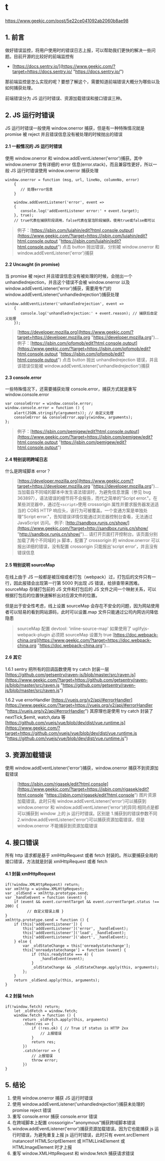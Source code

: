 # t

https://www.geekjc.com/post/5e22ce041092ab2060b8ae98

## 1\. 前言

做好错误监控，将用户使用时的错误日志上报，可以帮助我们更快的解决一些问题。目前开源的比较好的前端监控有

- [https://docs.sentry.io/](https://www.geekjc.com/?target=https://docs.sentry.io/ "https://docs.sentry.io/")

那前端监控是怎么实现的呢？要想了解这个，需要知道前端错误大概分为哪些以及如何捕获处理。

前端错误分为 JS 运行时错误、资源加载错误和接口错误三种。

## 2\. JS 运行时错误

JS 运行时错误一般使用 window.onerror 捕获，但是有一种特殊情况就是 promise 被 reject 并且错误信息没有被处理的时候抛出的错误

#### 2.1 一般情况的 JS 运行时错误

使用 window.onerror 和 window.addEventListener('error')捕获。其中 window.onerror 含有详细的 error 信息(error.stack)，而且兼容性更好，所以一般 JS 运行时错误使用 window.onerror 捕获处理

    window.onerror = function (msg, url, lineNo, columnNo, error)
        {
           // 处理error信息
        }

        window.addEventListener('error', event =>
        {
           console.log('addEventListener error:' + event.target);
        }, true);
        // true代表在捕获阶段调用，false代表在冒泡阶段捕获。使用true或false都可以

> 例子：[https://jsbin.com/lujahin/edit?html,console,output](https://www.geekjc.com/?target=https://jsbin.com/lujahin/edit?html,console,output "https://jsbin.com/lujahin/edit?html,console,output") 点击 button 抛出错误，分别被 window.onerror 和 window.addEventListener('error')捕获

#### 2.2 Uncaught (in promise)

当 promise 被 reject 并且错误信息没有被处理的时候，会抛出一个 unhandledrejection，并且这个错误不会被 window.onerror 以及 window.addEventListener('error')捕获，需要用专门的 window.addEventListener('unhandledrejection')捕获处理

    window.addEventListener('unhandledrejection', event =>
        {
           console.log('unhandledrejection:' + event.reason); // 捕获后自定义处理
        });

> [https://developer.mozilla.org](https://www.geekjc.com/?target=https://developer.mozilla.org "https://developer.mozilla.org")... 例子：[https://jsbin.com/jofomob/edit?html,console,output](https://www.geekjc.com/?target=https://jsbin.com/jofomob/edit?html,console,output "https://jsbin.com/jofomob/edit?html,console,output") 点击 button 抛出 unhandledrejection 错误，并且该错误仅能被 window.addEventListener('unhandledrejection')捕获

#### 2.3 console.error

一些特殊情况下，还需要捕获处理 console.error，捕获方式就是重写 window.console.error

    var consoleError = window.console.error;
    window.console.error = function () {
        alert(JSON.stringify(arguments)); // 自定义处理
        consoleError && consoleError.apply(window, arguments);
    };

> 例子：[https://jsbin.com/pemigew/edit?html,console,output](https://www.geekjc.com/?target=https://jsbin.com/pemigew/edit?html,console,output "https://jsbin.com/pemigew/edit?html,console,output")

#### 2.4 特别说明跨域日志

什么是跨域脚本 error？

> [https://developer.mozilla.org](https://www.geekjc.com/?target=https://developer.mozilla.org "https://developer.mozilla.org")... 当加载自不同域的脚本中发生语法错误时，为避免信息泄露（参见 bug 363897），语法错误的细节将不会报告，而代之简单的"Script error."。在某些浏览器中，通过在`<script>`使用 crossorigin 属性并要求服务器发送适当的 CORS HTTP 响应头，该行为可被覆盖。一个变通方案是单独处理"Script error."，告知错误详情仅能通过浏览器控制台查看，无法通过 JavaScript 访问。 例子: [http://sandbox.runjs.cn/show/](https://www.geekjc.com/?target=http://sandbox.runjs.cn/show/ "http://sandbox.runjs.cn/show/")... 请打开页面打开控制台。该页面分别加载了两个不同域的 js 脚本，配置了 crossorigin 的 window.onerror 可以报出详细的错误，没有配置 crossorigin 只能报出'script error'，并且没有错误信息

#### 2.5 特别说明 sourceMap

在线上由于 JS 一般都是被压缩或者打包（webpack）过，打包后的文件只有一行，因此报错会出现第一行第 5000 列出现 JS 错误，给排查带来困难。sourceMap 存储打包前的 JS 文件和打包后的 JS 文件之间一个映射关系，可以根据打包后的位置快速解析出对应源文件的位置。

但是出于安全性考虑，线上设置 sourceMap 会存在不安全的问题，因为网站使用者可以轻易的看到网站源码，此时可以设置.map 文件只能通过公司内网访问降低隐患

> sourceMap 配置 devtool: 'inline-source-map' 如果使用了 uglifyjs-webpack-plugin 必须把 sourceMap 设置为 true [https://doc.webpack-china.org](https://www.geekjc.com/?target=https://doc.webpack-china.org "https://doc.webpack-china.org")...

#### 2.6 其它

1.6.1 sentry 把所有的回调函数使用 try catch 封装一层 [https://github.com/getsentry/raven-js/blob/master/src/raven.js](https://www.geekjc.com/?target=https://github.com/getsentry/raven-js/blob/master/src/raven.js "https://github.com/getsentry/raven-js/blob/master/src/raven.js")

1.6.2 vue errorHandler [https://vuejs.org/v2/api/#errorHandler](https://www.geekjc.com/?target=https://vuejs.org/v2/api/#errorHandler "https://vuejs.org/v2/api/#errorHandler") 其原理也是使用 try catch 封装了 nextTick,\$emit, watch,data 等 [https://github.com/vuejs/vue/blob/dev/dist/vue.runtime.js](https://www.geekjc.com/?target=https://github.com/vuejs/vue/blob/dev/dist/vue.runtime.js "https://github.com/vuejs/vue/blob/dev/dist/vue.runtime.js")

## 3\. 资源加载错误

使用 window.addEventListener('error')捕获，window.onerror 捕获不到资源加载错误

> [https://jsbin.com/rigasek/edit?html,console](https://www.geekjc.com/?target=https://jsbin.com/rigasek/edit?html,console "https://jsbin.com/rigasek/edit?html,console") 图片资源加载错误。此时只有 window.addEventListener('error')可以捕获到 window.onerror 和 window.addEventListener('error')的异同:相同点是都可以捕获到 window 上的 js 运行时错误。区别是 1.捕获到的错误参数不同 2.window.addEventListener('error')可以捕获资源加载错误，但是 window.onerror 不能捕获到资源加载错误

## 4\. 接口错误

所有 http 请求都是基于 xmlHttpRequest 或者 fetch 封装的。所以要捕获全局的接口错误，方法就是封装 xmlHttpRequest 或者 fetch

#### 4.1 封装 xmlHttpRequest

    if(!window.XMLHttpRequest) return;
    var xmlhttp = window.XMLHttpRequest;
    var _oldSend = xmlhttp.prototype.send;
    var _handleEvent = function (event) {
        if (event && event.currentTarget && event.currentTarget.status !== 200) {
              // 自定义错误上报 }
    }
    xmlhttp.prototype.send = function () {
        if (this['addEventListener']) {
            this['addEventListener']('error', _handleEvent);
            this['addEventListener']('load', _handleEvent);
            this['addEventListener']('abort', _handleEvent);
        } else {
            var _oldStateChange = this['onreadystatechange'];
            this['onreadystatechange'] = function (event) {
                if (this.readyState === 4) {
                    _handleEvent(event);
                }
                _oldStateChange && _oldStateChange.apply(this, arguments);
            };
        }
        return _oldSend.apply(this, arguments);
    }

#### 4.2 封装 fetch

    if(!window.fetch) return;
        let _oldFetch = window.fetch;
        window.fetch = function () {
            return _oldFetch.apply(this, arguments)
            .then(res => {
                if (!res.ok) { // True if status is HTTP 2xx
                    // 上报错误
                }
                return res;
            })
            .catch(error => {
                // 上报错误
                throw error;
            })
    }

## 5\. 结论

1.  使用 window.onerror 捕获 JS 运行时错误
2.  使用 window.addEventListener('unhandledrejection')捕获未处理的 promise reject 错误
3.  重写 console.error 捕获 console.error 错误
4.  在跨域脚本上配置 crossorigin="anonymous"捕获跨域脚本错误
5.  window.addEventListener('error')捕获资源加载错误。因为它也能捕获 js 运行时错误，为避免重复上报 js 运行时错误，此时只有 event.srcElement inatanceof HTMLScriptElement 或 HTMLLinkElement 或 HTMLImageElement 时才上报
6.  重写 window.XMLHttpRequest 和 window.fetch 捕获请求错误
